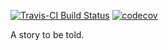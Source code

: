 [![Travis-CI Build Status](https://api.travis-ci.org/PolMine/annolite.svg?branch=master)](https://travis-ci.org/PolMine/annolite)
[![codecov](https://codecov.io/gh/PolMine/annolite/branch/master/graph/badge.svg)](https://codecov.io/gh/PolMine/annolite/branch/master)

A story to be told.
